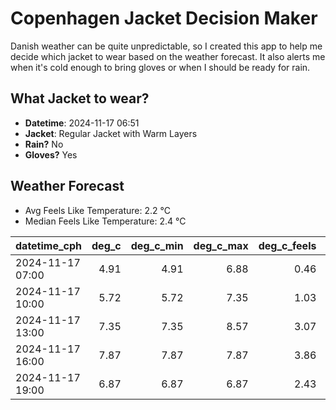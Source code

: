 
# Copenhagen Jacket Decision Maker

Danish weather can be quite unpredictable, so I created this app to help me decide which jacket to wear based on the weather forecast. 
It also alerts me when it's cold enough to bring gloves or when I should be ready for rain.

## What Jacket to wear?

- **Datetime**: 2024-11-17 06:51
- **Jacket**: Regular Jacket with Warm Layers
- **Rain?** No
- **Gloves?** Yes

## Weather Forecast
- Avg Feels Like Temperature: 2.2 °C
- Median Feels Like Temperature: 2.4 °C

| datetime_cph     |   deg_c |   deg_c_min |   deg_c_max |   deg_c_feels | weather   | wind   | rain   |
|:-----------------|--------:|------------:|------------:|--------------:|:----------|:-------|:-------|
| 2024-11-17 07:00 |    4.91 |        4.91 |        6.88 |          0.46 | Clouds    | High   | None   |
| 2024-11-17 10:00 |    5.72 |        5.72 |        7.35 |          1.03 | Clouds    | High   | None   |
| 2024-11-17 13:00 |    7.35 |        7.35 |        8.57 |          3.07 | Clouds    | High   | None   |
| 2024-11-17 16:00 |    7.87 |        7.87 |        7.87 |          3.86 | Clouds    | High   | None   |
| 2024-11-17 19:00 |    6.87 |        6.87 |        6.87 |          2.43 | Clouds    | High   | None   |
        